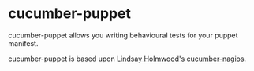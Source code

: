 # cucumber-puppet

cucumber-puppet allows you writing behavioural tests for your puppet manifest.

cucumber-puppet is based upon
[Lindsay Holmwood's](http://holmwood.id.au/~lindsay/)
[cucumber-nagios](http://auxesis.github.com/cucumber-nagios/).
